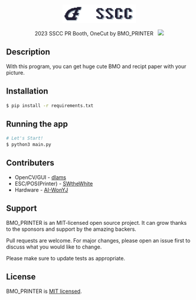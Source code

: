 <p align="center">
  <img src="https://raw.githubusercontent.com/SSCC-space/.github/main/image/sscc.jpg" width="200" alt="BMO_PRINTER" />
</p>

<p align="center">2023 SSCC PR Booth, OneCut by BMO_PRINTER &nbsp
<a href="https://hits.seeyoufarm.com"><img src="https://hits.seeyoufarm.com/api/count/incr/badge.svg?url=https%3A%2F%2Fgithub.com%2FSSCC-space%2FBMO_PRINTER&count_bg=%2379C83D&title_bg=%23555555&icon=&icon_color=%23E7E7E7&title=hits&edge_flat=false"/></a>
</p>
  

## Description

With this program, you can get huge cute BMO and recipt paper with your picture.

## Installation

```bash
$ pip install -r requirements.txt
```

## Running the app

```bash
# Let's Start!
$ python3 main.py
```

## Contributers
- OpenCV/GUI - [dlams](https://github.com/dlams)
- ESC/POS(Printer) - [SWtheWhite](https://github.com/SWtheWhite)
- Hardware - [AI-WonYJ](https://github.com/AI-WonYJ)

## Support

BMO_PRINTER is an MIT-licensed open source project. It can grow thanks to the sponsors and support by the amazing backers.

Pull requests are welcome. For major changes, please open an issue first
to discuss what you would like to change.

Please make sure to update tests as appropriate.

## License

BMO_PRINTER is [MIT licensed](LICENSE).
